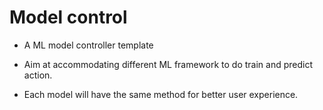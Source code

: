 # Model control
- A ML model controller template

- Aim at accommodating different ML framework to do train and predict action.

- Each model will have the same method for better user experience.
